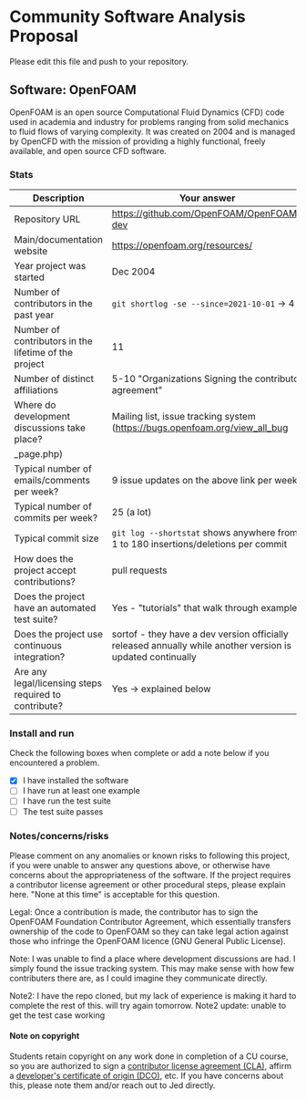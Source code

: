 # Community Software Analysis Proposal
Please edit this file and push to your repository.

## Software: OpenFOAM

OpenFOAM is an open source Computational Fluid Dynamics (CFD) code used in academia and industry for problems ranging from solid mechanics to fluid flows of varying complexity. It was created on 2004 and is managed by OpenCFD with the mission of providing a highly functional, freely available, and open source CFD software.

### Stats

| Description | Your answer |
|---------|-----------|
| Repository URL |  https://github.com/OpenFOAM/OpenFOAM-dev  |
| Main/documentation website |  https://openfoam.org/resources/  |
| Year project was started |  Dec 2004 |
| Number of contributors in the past year | `git shortlog -se --since=2021-10-01` -> 4 |
| Number of contributors in the lifetime of the project | 11 |
| Number of distinct affiliations | 5-10 "Organizations Signing the contributor agreement" |
| Where do development discussions take place? | Mailing list, issue tracking system (https://bugs.openfoam.org/view_all_bug
_page.php)  |
| Typical number of emails/comments per week? |  9 issue updates on the above link per week |
| Typical number of commits per week? | 25 (a lot) |
| Typical commit size | `git log --shortstat` shows anywhere from 1 to 180 insertions/deletions per commit |
| How does the project accept contributions? | pull requests  |
| Does the project have an automated test suite? | Yes - "tutorials" that walk through examples |
| Does the project use continuous integration? | sortof - they have a dev version officially released annually while another version is updated continually |
| Are any legal/licensing steps required to contribute? | Yes -> explained below |

### Install and run

Check the following boxes when complete or add a note below if you
encountered a problem.

- [x] I have installed the software
- [ ] I have run at least one example
- [ ] I have run the test suite
- [ ] The test suite passes

### Notes/concerns/risks

Please comment on any anomalies or known risks to following this
project, if you were unable to answer any questions above, or
otherwise have concerns about the appropriateness of the software.  If
the project requires a contributor license agreement or other
procedural steps, please explain here.  "None at this time" is
acceptable for this question.

Legal: Once a contribution is made, the contributor has to sign the OpenFOAM Foundation Contributor Agreement, which essentially transfers ownership of the code to OpenFOAM so they can take legal action against those who infringe the OpenFOAM licence (GNU General Public License).

Note: I was unable to find a place where development discussions are had. I simply found the issue tracking system. This may make sense with how few contributers there are, as I could imagine they communicate directly.

Note2: I have the repo cloned, but my lack of experience is making it hard to complete the rest of this. will try again tomorrow.
Note2 update: unable to get the test case working

#### Note on copyright
Students retain copyright on any work done in completion of a CU
course, so you are authorized to sign a [contributor license
agreement (CLA)](https://en.wikipedia.org/wiki/Contributor_License_Agreement),
affirm a [developer's certificate of
origin (DCO)](https://en.wikipedia.org/wiki/Developer_Certificate_of_Origin),
etc.  If you have concerns about this, please note them and/or reach
out to Jed directly.
